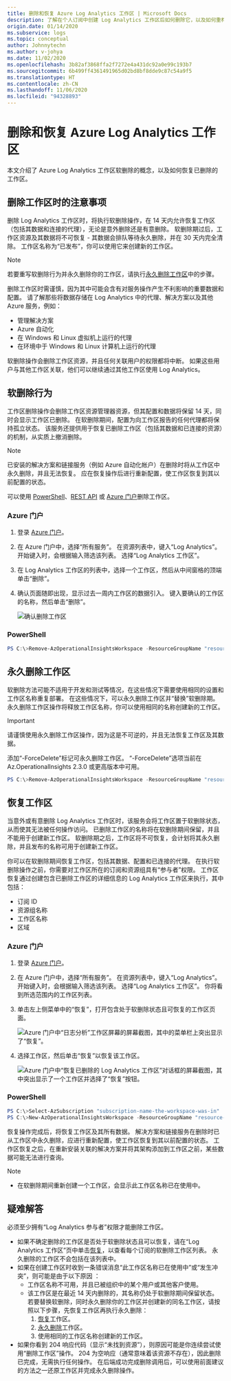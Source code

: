```yaml
---
title: 删除和恢复 Azure Log Analytics 工作区 | Microsoft Docs
description: 了解在个人订阅中创建 Log Analytics 工作区后如何删除它，以及如何重构工作区模型。
origin.date: 01/14/2020
ms.subservice: logs
ms.topic: conceptual
author: Johnnytechn
ms.author: v-johya
ms.date: 11/02/2020
ms.openlocfilehash: 3b82af3868ffa2f7272e4a431dc92a0e99c193b7
ms.sourcegitcommit: 6b499ff4361491965d02bd8bf8dde9c87c54a9f5
ms.translationtype: HT
ms.contentlocale: zh-CN
ms.lasthandoff: 11/06/2020
ms.locfileid: "94328893"
---
```

# <a name="delete-and-recover-azure-log-analytics-workspace"></a>删除和恢复 Azure Log Analytics 工作区

本文介绍了 Azure Log Analytics 工作区软删除的概念，以及如何恢复已删除的工作区。

## <a name="considerations-when-deleting-a-workspace"></a>删除工作区时的注意事项

删除 Log Analytics 工作区时，将执行软删除操作，在 14 天内允许恢复工作区（包括其数据和连接的代理），无论是意外删除还是有意删除。 软删除期过后，工作区资源及其数据将不可恢复 - 其数据会排队等待永久删除，并在 30 天内完全清除。 工作区名称为“已发布”，你可以使用它来创建新的工作区。

> [!NOTE]
> 若要重写软删除行为并永久删除你的工作区，请执行[永久删除工作区](#permanent-workspace-delete)中的步骤。

删除工作区时需谨慎，因为其中可能会含有对服务操作产生不利影响的重要数据和配置。 请了解那些将数据存储在 Log Analytics 中的代理、解决方案以及其他 Azure 服务，例如：

* 管理解决方案
* Azure 自动化
* 在 Windows 和 Linux 虚拟机上运行的代理
* 在环境中于 Windows 和 Linux 计算机上运行的代理

软删除操作会删除工作区资源，并且任何关联用户的权限都将中断。 如果这些用户与其他工作区关联，他们可以继续通过其他工作区使用 Log Analytics。

## <a name="soft-delete-behavior"></a>软删除行为

工作区删除操作会删除工作区资源管理器资源，但其配置和数据将保留 14 天，同时会显示工作区已删除。 在软删除期间，配置为向工作区报告的任何代理都将保持孤立状态。 该服务还提供用于恢复已删除工作区（包括其数据和已连接的资源）的机制，从实质上撤消删除。

> [!NOTE] 
> 已安装的解决方案和链接服务（例如 Azure 自动化帐户）在删除时将从工作区中永久删除，并且无法恢复。 应在恢复操作后进行重新配置，使工作区恢复到其以前配置的状态。

可以使用 [PowerShell](https://docs.microsoft.com/powershell/module/azurerm.operationalinsights/remove-azurermoperationalinsightsworkspace?view=azurermps-6.13.0)、[REST API](https://docs.microsoft.com/rest/api/loganalytics/workspaces/delete) 或 [Azure 门户](https://portal.azure.cn)删除工作区。

### <a name="azure-portal"></a>Azure 门户

1. 登录 [Azure 门户](https://portal.azure.cn)。 
2. 在 Azure 门户中，选择“所有服务”。 在资源列表中，键入“Log Analytics”。 开始键入时，会根据输入筛选该列表。 选择“Log Analytics 工作区”。
3. 在 Log Analytics 工作区的列表中，选择一个工作区，然后从中间窗格的顶端单击“删除”。
4. 确认页面随即出现，显示过去一周内工作区的数据引入。 键入要确认的工作区的名称，然后单击“删除”。

   ![确认删除工作区](./media/delete-workspace/workspace-delete.png)

### <a name="powershell"></a>PowerShell
```PowerShell
PS C:\>Remove-AzOperationalInsightsWorkspace -ResourceGroupName "resource-group-name" -Name "workspace-name"
```

## <a name="permanent-workspace-delete"></a>永久删除工作区
软删除方法可能不适用于开发和测试等情况，在这些情况下需要使用相同的设置和工作区名称重复部署。 在这些情况下，可以永久删除工作区并“替换”软删除期。 永久删除工作区操作将释放工作区名称，你可以使用相同的名称创建新的工作区。


> [!IMPORTANT]
> 请谨慎使用永久删除工作区操作，因为这是不可逆的，并且无法恢复工作区及其数据。

添加“-ForceDelete”标记可永久删除工作区。 “-ForceDelete”选项当前在 Az.OperationalInsights 2.3.0 或更高版本中可用。 

```powershell
PS C:\>Remove-AzOperationalInsightsWorkspace -ResourceGroupName "resource-group-name" -Name "workspace-name" -ForceDelete
```

## <a name="recover-workspace"></a>恢复工作区
当意外或有意删除 Log Analytics 工作区时，该服务会将工作区置于软删除状态，从而使其无法被任何操作访问。 已删除工作区的名称将在软删除期间保留，并且不能用于创建新工作区。 软删除期之后，工作区将不可恢复，会计划将其永久删除，并且发布的名称可用于创建新工作区。

你可以在软删除期间恢复工作区，包括其数据、配置和已连接的代理。 在执行软删除操作之前，你需要对工作区所在的订阅和资源组具有“参与者”权限。 工作区恢复通过创建包含已删除工作区的详细信息的 Log Analytics 工作区来执行，其中包括：

- 订阅 ID
- 资源组名称
- 工作区名称
- 区域

### <a name="azure-portal"></a>Azure 门户

1. 登录 [Azure 门户](https://portal.azure.cn)。 
2. 在 Azure 门户中，选择“所有服务”。 在资源列表中，键入“Log Analytics”。 开始键入时，会根据输入筛选该列表。 选择“Log Analytics 工作区”。 你将看到所选范围内的工作区列表。
3. 单击左上侧菜单中的“恢复”，打开包含处于软删除状态且可恢复的工作区页面。

   ![Azure 门户中“日志分析”工作区屏幕的屏幕截图，其中的菜单栏上突出显示了“恢复”。](./media/delete-workspace/recover-menu.png)

4. 选择工作区，然后单击“恢复”以恢复该工作区。

   ![Azure 门户中“恢复已删除的 Log Analytics 工作区”对话框的屏幕截图，其中突出显示了一个工作区并选择了“恢复”按钮。](./media/delete-workspace/recover-workspace.png)


### <a name="powershell"></a>PowerShell
```PowerShell
PS C:\>Select-AzSubscription "subscription-name-the-workspace-was-in"
PS C:\>New-AzOperationalInsightsWorkspace -ResourceGroupName "resource-group-name-the-workspace-was-in" -Name "deleted-workspace-name" -Location "region-name-the-workspace-was-in"
```

恢复操作完成后，将恢复工作区及其所有数据。 解决方案和链接服务在删除时已从工作区中永久删除，应进行重新配置，使工作区恢复到其以前配置的状态。 工作区恢复之后，在重新安装关联的解决方案并将其架构添加到工作区之前，某些数据可能无法进行查询。

> [!NOTE]
> * 在软删除期间重新创建一个工作区，会显示此工作区名称已在使用中。 
 
## <a name="troubleshooting"></a>疑难解答

必须至少拥有“Log Analytics 参与者”权限才能删除工作区。

* 如果不确定删除的工作区是否处于软删除状态且可以恢复，请在“Log Analytics 工作区”页中单击[恢复](#recover-workspace)，以查看每个订阅的软删除工作区列表。 永久删除的工作区不会包括在该列表中。
* 如果在创建工作区时收到一条错误消息“此工作区名称已在使用中”或“发生冲突”，则可能是由于以下原因 ：
  * 工作区名称不可用，并且已被组织中的某个用户或其他客户使用。
  * 该工作区是在最近 14 天内删除的，其名称仍处于软删除期间保留状态。 若要替换软删除，同时永久删除你的工作区并创建新的同名工作区，请按照以下步骤，先恢复工作区再执行永久删除：<br>
    1. [恢复](#recover-workspace)工作区。
    2. [永久删除](#permanent-workspace-delete)工作区。
    3. 使用相同的工作区名称创建新的工作区。
* 如果你看到 204 响应代码（显示“未找到资源”），则原因可能是你连续尝试使用“删除工作区”操作。 204 为空响应（通常意味着该资源不存在），因此删除已完成，无需执行任何操作。
  在后端成功完成删除调用后，可以使用前面建议的方法之一还原工作区并完成永久删除操作。


